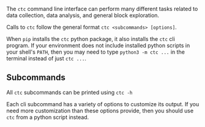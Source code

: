 
The `ctc` command line interface can perform many different tasks related to data collection, data analysis, and general block exploration.

Calls to `ctc` follow the general format `ctc <subcommands> [options]`.

When `pip` installs the `ctc` python package, it also installs the `ctc` cli program. If your environment does not include installed python scripts in your shell's `PATH`, then you may need to type `python3 -m ctc ...` in the terminal instead of just `ctc ...`.


## Subcommands

All `ctc` subcommands can be printed using `ctc -h`

Each cli subcommand has a variety of options to customize its output. If you need more customization than these options provide, then you should use `ctc` from a python script instead.

